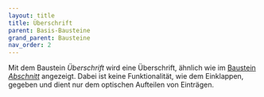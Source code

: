 ```yaml
---
layout: title
title: Überschrift
parent: Basis-Bausteine
grand_parent: Bausteine
nav_order: 2
---
```


Mit dem Baustein _Überschrift_ wird eine Überschrift, ähnlich wie im [Baustein _Abschnitt_](/docs/record-spec-settings/grand-childs-base/section.html) angezeigt. Dabei ist keine Funktionalität, wie dem Einklappen, gegeben und dient nur dem optischen Aufteilen von Einträgen.

